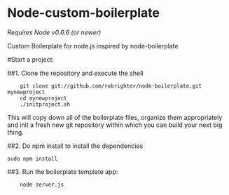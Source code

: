 Node-custom-boilerplate
=======================
*Requires Node v0.6.6 (or newer)*


Custom Boilerplate for node.js inspired by node-boilerplate


#Start a project:

##1. Clone the repository and execute the shell

		git clone git://github.com/robrighter/node-boilerplate.git mynewproject
		cd mynewproject
		./initproject.sh

This will copy down all of the boilerplate files, organize them appropriately and init a fresh new git repository within which you can build your next big thing.

##2. Do npm install to install the dependencies

    sudo npm install

##3. Run the boilerplate template app:

		node server.js

